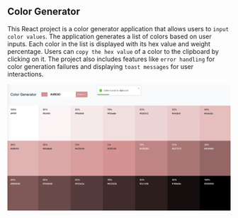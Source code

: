 ## Color Generator

This React project is a color generator application that allows users to `input color values`. The application generates a list of colors based on user inputs. Each color in the list is displayed with its hex value and weight percentage. Users can `copy the hex value` of a color to the clipboard by clicking on it. The project also includes features like `error handling` for color generation failures and displaying `toast messages` for user interactions.

<img src="./public/color-generator.png" alt="Color Generator" />